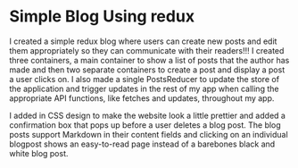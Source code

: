# Simple Blog Using redux

I created a simple redux blog where users can create new posts and edit them appropriately so they can communicate with their readers!!! I created three containers, a main container to show a list of posts that the author has made and then two separate containers to create a post and display a post a user clicks on. I also made a single PostsReducer to update the store of the application and trigger updates in the rest of my app when calling the appropriate API functions, like fetches and updates, throughout my app.

I added in CSS design to make the website look a little prettier and added a confirmation box that pops up before a user deletes a blog post. The blog posts support Markdown in their content fields and clicking on an individual blogpost shows an easy-to-read page instead of a barebones black and white blog post.  
